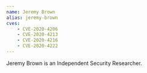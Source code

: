 ```yaml
---
name: Jeremy Brown
alias: jeremy-brown
cves:
    - CVE-2020-4206
    - CVE-2020-4213
    - CVE-2020-4216
    - CVE-2020-4222
---
```

Jeremy Brown is an Independent Security Researcher.